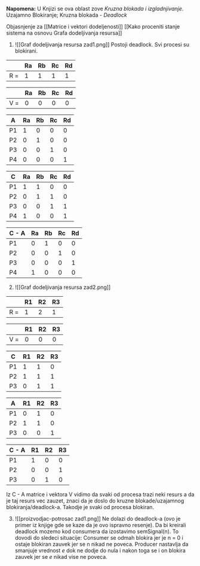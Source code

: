 
**Napomena:** U Knjizi se ova oblast zove *Kruzna blokada i izgladnjivanje*.
Uzajamno Blokiranje; Kruzna blokada - *Deadlock*

Objasnjenje za [[Matrice i vektori dodeljenosti]]
[[Kako proceniti stanje sistema na osnovu Grafa dodeljivanja resursa]]

1. ![[Graf dodeljivanja resursa zad1.png]]
Postoji deadlock. Svi procesi su blokirani.

|     | Ra  | Rb  | Rc  | Rd  |
| --- | --- | --- | --- | --- |
| R = | 1   | 1   | 1   | 1   |

|     | Ra  | Rb  | Rc  | Rd  |
| --- | --- | --- | --- | --- |
| V = | 0   | 0   | 0   | 0   |

| A   | Ra  | Rb  | Rc  | Rd  |
| --- | --- | --- | --- | --- |
| P1  | 1   | 0   | 0   | 0   |
| P2  | 0   | 1   | 0   | 0   |
| P3  | 0   | 0   | 1   | 0   |
| P4  | 0   | 0   | 0   | 1   |

| C   | Ra  | Rb  | Rc  | Rd  |
| --- | --- | --- | --- | --- |
| P1  | 1   | 1   | 0   | 0   |
| P2  | 0   | 1   | 1   | 0   |
| P3  | 0   | 0   | 1   | 1   |
| P4  | 1   | 0   | 0   | 1   |


| C - A | Ra  | Rb  | Rc  | Rd  |
| ----- | --- | --- | --- | --- |
| P1    | 0   | 1   | 0   | 0   |
| P2    | 0   | 0   | 1   | 0   |
| P3    | 0   | 0   | 0   | 1   |
| P4    | 1   | 0   | 0   | 0   |

2. ![[Graf dodeljivanja resursa zad2.png]]

|     | R1  | R2  | R3  |
| --- | --- | --- | --- |
| R = | 1   | 2   | 1   |

|     | R1  | R2  | R3  |
| --- | --- | --- | --- |
| V = | 0   | 0   | 0   |

| C   | R1  | R2  | R3  |
| --- | --- | --- | --- |
| P1  | 1   | 1   | 0   |
| P2  | 1   | 1   | 1   |
| P3  | 0   | 1   | 1   |

| A   | R1  | R2  | R3  |
| --- | --- | --- | --- |
| P1  | 0   | 1   | 0   |
| P2  | 1   | 1   | 0   |
| P3  | 0   | 0   | 1   |

| C - A | R1  | R2  | R3  |
| ----- | --- | --- | --- |
| P1    | 1   | 0   | 0   |
| P2    | 0   | 0   | 1   |
| P3    | 0   | 1   | 0   |
Iz C - A matrice i vektora V vidimo da svaki od procesa trazi neki resurs a da je taj resurs vec zauzet, znaci da je doslo do kruzne blokade/uzajamnog blokiranja/deadlock-a. Takodje je svaki od procesa blokiran.

3. ![[proizvodjac-potrosac zad1.png]]
Ne dolazi do deadlock-a (ovo je primer iz knjige gde se kaze da je ovo ispravno resenje).
Da bi kreirali deadlock mozemo kod consumera da izostavimo semSignal(n). To dovodi do sledeci situacije:
Consumer se odmah blokira jer je n = 0  i ostaje blokiran zauvek jer se n nikad ne poveca.
Producer nastavlja da smanjuje vrednost *e* dok ne dodje do nula i nakon toga se i on blokira zauvek jer se *e* nikad vise ne poveca.